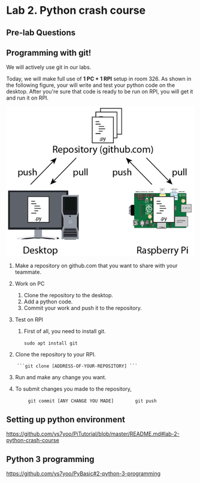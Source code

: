 # Lab 2. Python crash course

## Pre-lab Questions

## Programming with git!

We will actively use git in our labs. 

Today, we will make full use of **1 PC + 1 RPI** setup in room 326.
As shown in the following figure, your will write and test your python code on the desktop. After you're sure that code is ready to be run on RPI, you will get it and run it on RPI.
    
![image of git setting](images/git.jpg)
    
1. Make a repository on github.com that you want to share with your teammate.

2. Work on PC
    1. Clone the repository to the desktop.
    2. Add a python code.
    3. Commit your work and push it to the repository.
        
3. Test on RPI
    1. First of all, you need to install git.

        ```sudo apt install git```

    2. Clone the repository to your RPI.

        ```git clone [ADDRESS-OF-YOUR-REPOSITORY] ```
        
    3. Run and make any change you want.
    
    4. To submit changes you made to the repository,
    
        ```
        git commit [ANY CHANGE YOU MADE]
        git push
        ```


## Setting up python environment
https://github.com/ys7yoo/PiTutorial/blob/master/README.md#lab-2-python-crash-course

## Python 3 programming
https://github.com/ys7yoo/PyBasic#2-python-3-programming
